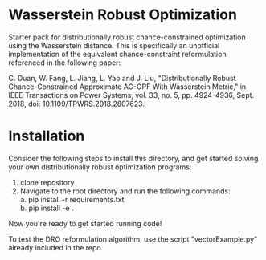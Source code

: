 # Wasserstein Robust Optimization
Starter pack for distributionally robust chance-constrained optimization using the Wasserstein distance. This is specifically an unofficial implementation of the equivalent chance-constraint reformulation referenced in the following paper:

C. Duan, W. Fang, L. Jiang, L. Yao and J. Liu, "Distributionally Robust Chance-Constrained Approximate AC-OPF With Wasserstein Metric," in IEEE Transactions on Power Systems, vol. 33, no. 5, pp. 4924-4936, Sept. 2018, doi: 10.1109/TPWRS.2018.2807623.

# Installation

Consider the following steps to install this directory, and get started solving your own distributionally robust optimization programs:

1. clone repository
2. Navigate to the root directory and run the following commands:\
   a. pip install -r requirements.txt\
   b. pip install -e .

Now you're ready to get started running code!

To test the DRO reformulation algorithm, use the script "vectorExample.py" already included in the repo.
